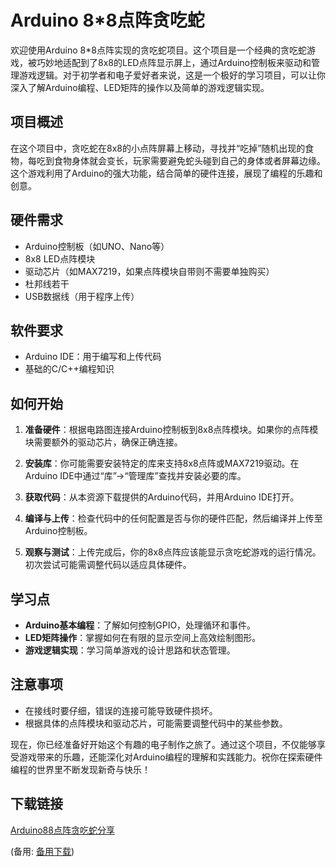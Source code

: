 # Arduino 8*8点阵贪吃蛇

欢迎使用Arduino 8*8点阵实现的贪吃蛇项目。这个项目是一个经典的贪吃蛇游戏，被巧妙地适配到了8x8的LED点阵显示屏上，通过Arduino控制板来驱动和管理游戏逻辑。对于初学者和电子爱好者来说，这是一个极好的学习项目，可以让你深入了解Arduino编程、LED矩阵的操作以及简单的游戏逻辑实现。

## 项目概述

在这个项目中，贪吃蛇在8x8的小点阵屏幕上移动，寻找并“吃掉”随机出现的食物，每吃到食物身体就会变长，玩家需要避免蛇头碰到自己的身体或者屏幕边缘。这个游戏利用了Arduino的强大功能，结合简单的硬件连接，展现了编程的乐趣和创意。

## 硬件需求

- Arduino控制板（如UNO、Nano等）
- 8x8 LED点阵模块
- 驱动芯片（如MAX7219，如果点阵模块自带则不需要单独购买）
- 杜邦线若干
- USB数据线（用于程序上传）

## 软件要求

- Arduino IDE：用于编写和上传代码
- 基础的C/C++编程知识

## 如何开始

1. **准备硬件**：根据电路图连接Arduino控制板到8x8点阵模块。如果你的点阵模块需要额外的驱动芯片，确保正确连接。

2. **安装库**：你可能需要安装特定的库来支持8x8点阵或MAX7219驱动。在Arduino IDE中通过“库”->“管理库”查找并安装必要的库。

3. **获取代码**：从本资源下载提供的Arduino代码，并用Arduino IDE打开。

4. **编译与上传**：检查代码中的任何配置是否与你的硬件匹配，然后编译并上传至Arduino控制板。

5. **观察与测试**：上传完成后，你的8x8点阵应该能显示贪吃蛇游戏的运行情况。初次尝试可能需调整代码以适应具体硬件。

## 学习点

- **Arduino基本编程**：了解如何控制GPIO，处理循环和事件。
- **LED矩阵操作**：掌握如何在有限的显示空间上高效绘制图形。
- **游戏逻辑实现**：学习简单游戏的设计思路和状态管理。

## 注意事项

- 在接线时要仔细，错误的连接可能导致硬件损坏。
- 根据具体的点阵模块和驱动芯片，可能需要调整代码中的某些参数。

现在，你已经准备好开始这个有趣的电子制作之旅了。通过这个项目，不仅能够享受游戏带来的乐趣，还能深化对Arduino编程的理解和实践能力。祝你在探索硬件编程的世界里不断发现新奇与快乐！

## 下载链接
[Arduino88点阵贪吃蛇分享](https://pan.quark.cn/s/395725d345b6) 

(备用: [备用下载](https://pan.baidu.com/s/10P2e6hs4KF7H1zU-AMD_8w?pwd=1234))
